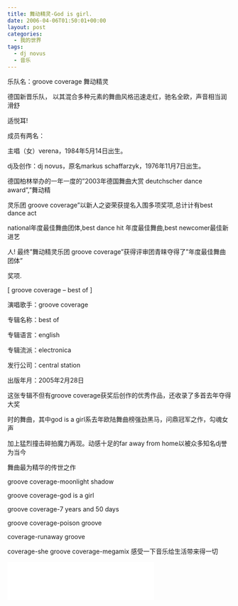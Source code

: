 ```yaml
---
title: 舞动精灵-God is girl.
date: 2006-04-06T01:50:01+00:00
layout: post
categories:
  - 我的世界
tags:
  - dj novus
  - 音乐
---
```


乐队名：groove coverage 舞动精灵

德国新晋乐队， 以其混合多种元素的舞曲风格迅速走红，驰名全欧，声音相当润滑舒

适悦耳!

成员有两名：

主唱（女）verena，1984年5月14日出生。

dj及创作：dj novus，原名markus schaffarzyk，1976年11月7日出生。

德国柏林举办的一年一度的”2003年德国舞曲大赏 deutchscher dance award”,”舞动精

灵乐团 groove coverage”以新人之姿荣获提名入围多项奖项,总计计有best dance act

national年度最佳舞曲团体,best dance hit 年度最佳舞曲,best newcomer最佳新进艺

人! 最终”舞动精灵乐团 groove coverage”获得评审团青睐夺得了”年度最佳舞曲团体”

奖项.

[ groove coverage – best of ]

演唱歌手：groove coverage

专辑名称：best of

专辑语言：english

专辑流派：electronica

发行公司：central station

出版年月：2005年2月28日

这张专辑不但有groove coverage获奖后创作的优秀作品，还收录了多首去年夺得大奖

时的舞曲，其中god is a girl系去年欧陆舞曲榜强劲黑马，问鼎冠军之作，勾魂女声

加上猛烈撞击碎拍魔力再现。动感十足的far away from home以被众多知名dj誉为当今

舞曲最为精华的传世之作

groove coverage-moonlight shadow

groove coverage-god is a girl

groove coverage-7 years and 50 days

groove coverage-poison groove

coverage-runaway groove

coverage-she groove coverage-megamix 感受一下音乐给生活带来得一切

<iframe frameborder="no" border="0" marginwidth="0" marginheight="0" width=330 height=86 src="//music.163.com/outchain/player?type=2&id=18098592&auto=1&height=66"></iframe>